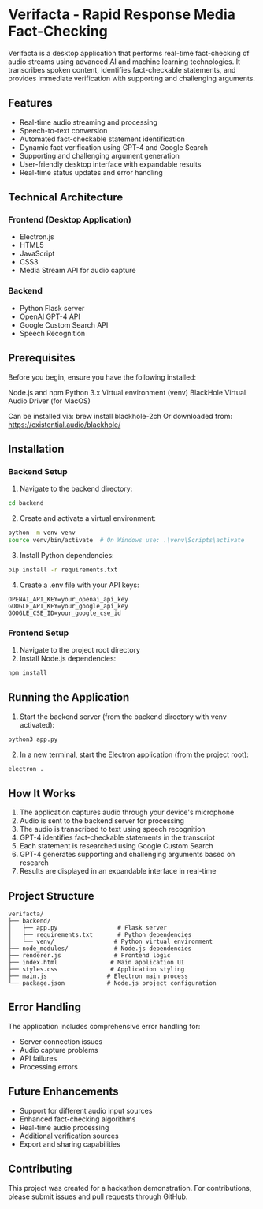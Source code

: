 # Verifacta - Rapid Response Media Fact-Checking

Verifacta is a desktop application that performs real-time fact-checking of audio streams using advanced AI and machine learning technologies. It transcribes spoken content, identifies fact-checkable statements, and provides immediate verification with supporting and challenging arguments.

## Features

- Real-time audio streaming and processing
- Speech-to-text conversion
- Automated fact-checkable statement identification
- Dynamic fact verification using GPT-4 and Google Search
- Supporting and challenging argument generation
- User-friendly desktop interface with expandable results
- Real-time status updates and error handling

## Technical Architecture

### Frontend (Desktop Application)
- Electron.js
- HTML5
- JavaScript
- CSS3
- Media Stream API for audio capture

### Backend
- Python Flask server
- OpenAI GPT-4 API
- Google Custom Search API
- Speech Recognition

## Prerequisites
Before you begin, ensure you have the following installed:

Node.js and npm
Python 3.x
Virtual environment (venv)
BlackHole Virtual Audio Driver (for MacOS)

Can be installed via: brew install blackhole-2ch
Or downloaded from: https://existential.audio/blackhole/

## Installation

### Backend Setup
1. Navigate to the backend directory:
```bash
cd backend
```

2. Create and activate a virtual environment:
```bash
python -m venv venv
source venv/bin/activate  # On Windows use: .\venv\Scripts\activate
```

3. Install Python dependencies:
```bash
pip install -r requirements.txt
```

4. Create a .env file with your API keys:
```
OPENAI_API_KEY=your_openai_api_key
GOOGLE_API_KEY=your_google_api_key
GOOGLE_CSE_ID=your_google_cse_id
```

### Frontend Setup
1. Navigate to the project root directory
2. Install Node.js dependencies:
```bash
npm install
```

## Running the Application

1. Start the backend server (from the backend directory with venv activated):
```bash
python3 app.py
```

2. In a new terminal, start the Electron application (from the project root):
```bash
electron .
```

## How It Works

1. The application captures audio through your device's microphone
2. Audio is sent to the backend server for processing
3. The audio is transcribed to text using speech recognition
4. GPT-4 identifies fact-checkable statements in the transcript
5. Each statement is researched using Google Custom Search
6. GPT-4 generates supporting and challenging arguments based on research
7. Results are displayed in an expandable interface in real-time

## Project Structure
```
verifacta/
├── backend/
│   ├── app.py                 # Flask server
│   ├── requirements.txt       # Python dependencies
│   └── venv/                 # Python virtual environment
├── node_modules/             # Node.js dependencies
├── renderer.js               # Frontend logic
├── index.html               # Main application UI
├── styles.css               # Application styling
├── main.js                 # Electron main process
└── package.json            # Node.js project configuration
```

## Error Handling

The application includes comprehensive error handling for:
- Server connection issues
- Audio capture problems
- API failures
- Processing errors

## Future Enhancements

- Support for different audio input sources
- Enhanced fact-checking algorithms
- Real-time audio processing
- Additional verification sources
- Export and sharing capabilities

## Contributing

This project was created for a hackathon demonstration. For contributions, please submit issues and pull requests through GitHub.
